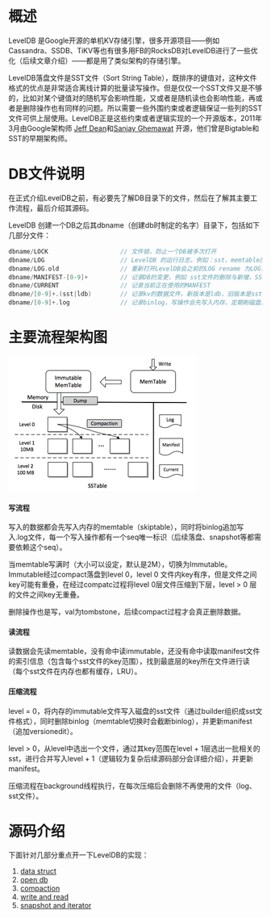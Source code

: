 # 概述

LevelDB 是Google开源的单机KV存储引擎，很多开源项目——例如 Cassandra、SSDB、TiKV等也有很多用FB的RocksDB对LevelDB进行了一些优化（后续文章介绍）——都是用了类似架构的存储引擎。

LevelDB落盘文件是SST文件（Sort String Table），既排序的键值对，这种文件格式的优点是非常适合离线计算的批量读写操作。但是仅仅一个SST文件又是不够的，比如对某个键值对的随机写会影响性能，又或者是随机读也会影响性能，再或者是删除操作也有同样的问题。所以需要一些外围约束或者逻辑保证一些列的SST文件可供上层使用。LevelDB正是这些约束或者逻辑实现的一个开源版本，2011年3月由Google架构师 [Jeff Dean](https://ai.google/research/people/jeff)和[Sanjay Ghemawat](https://ai.google/research/people/SanjayGhemawat) 开源，他们曾是Bigtable和SST的早期架构师。



# DB文件说明

在正式介绍LevelDB之前，有必要先了解DB目录下的文件，然后在了解其主要工作流程，最后介绍其源码。

LevelDB 创建一个DB之后其dbname（创建db时制定的名字）目录下，包括如下几部分文件：

```c++
dbname/LOCK                    // 文件锁，防止一个DB被多次打开
dbname/LOG                     // LevelDB 的运行日志，例如：sst、memtable压缩信息等
dbname/LOG.old                 // 重新打开LevelDB会之前的LOG rename 为LOG.old 
dbname/MANIFEST-[0-9]+         // 记录DB的变更，例如 sst文件的删除与新增，SST文件的元信息（读请求需要先获取索引）等，格式为VersionEdit
dbname/CURRENT                 // 记录当前正在使用的MANFEST
dbname/[0-9]+.(sst|ldb)        // 记录kv的数据文件，新版本是ldb，旧版本是sst
dbname/[0-9]+.log              // 记录binlog，写操作会先写入内存，定期刷磁盘，期间日志会写入log文件
```



# 主要流程架构图

<img src="../../images/leveldb_arc.png" alt="leveldb_arc.png" style="zoom:50%;" />

#### 写流程

写入的数据都会先写入内存的memtable（skiptable），同时将binlog追加写入.log文件，每一个写入操作都有一个seq唯一标识（后续落盘、snapshot等都需要依赖这个seq）。

当memtable写满时（大小可以设定，默认是2M），切换为Immutable。Immutable经过compact落盘到level 0，level 0 文件内key有序，但是文件之间key可能有重叠，在经过compatc过程将level 0层文件压缩到下层，level > 0 层的文件之间key无重叠。

删除操作也是写，val为tombstone，后续compact过程才会真正删除数据。

#### 读流程

读数据会先读memtable，没有命中读immutable，还没有命中读取manifest文件的索引信息（包含每个sst文件的key范围），找到最底层的key所在文件进行读（每个sst文件在内存也都有缓存，LRU）。

#### 压缩流程

level = 0，将内存的immutable文件写入磁盘的sst文件（通过builder组织成sst文件格式），同时删除binlog（memtable切换时会截断binlog），并更新manifest（追加versionedit）。

level > 0，从level中选出一个文件，通过其key范围在level + 1层选出一批相关的sst，进行合并写入level + 1（逻辑较为复杂后续源码部分会详细介绍），并更新manifest。

压缩流程在background线程执行，在每次压缩后会删除不再使用的文件（log、sst文件）。



# 源码介绍

下面针对几部分重点开一下LevelDB的实现：

1. [data struct](https://github.com/joeylichang/joeylichang.github.io/blob/master/src/leveldb/data_type.md)
2. [open db](https://github.com/joeylichang/joeylichang.github.io/blob/master/src/leveldb/open.md)
3. [compaction](https://github.com/joeylichang/joeylichang.github.io/blob/master/src/leveldb/compact.md)
4. [write and read](https://github.com/joeylichang/joeylichang.github.io/blob/master/src/leveldb/write_read.md)
5. [snapshot and iterator](https://github.com/joeylichang/joeylichang.github.io/blob/master/src/leveldb/snapshot_iterator.md)
